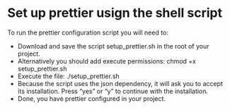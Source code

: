 # Set up prettier usign the shell script

To run the prettier configuration script you will need to:

- Download and save the script setup_prettier.sh in the root of your project.
- Alternatively you should add execute permissions: chmod +x setup_prettier.sh
- Execute the file: ./setup_prettier.sh
- Because the script uses the json dependency, it will ask you to accept its installation. Press “yes” or “y” to continue with the installation.
- Done, you have prettier configured in your project.
